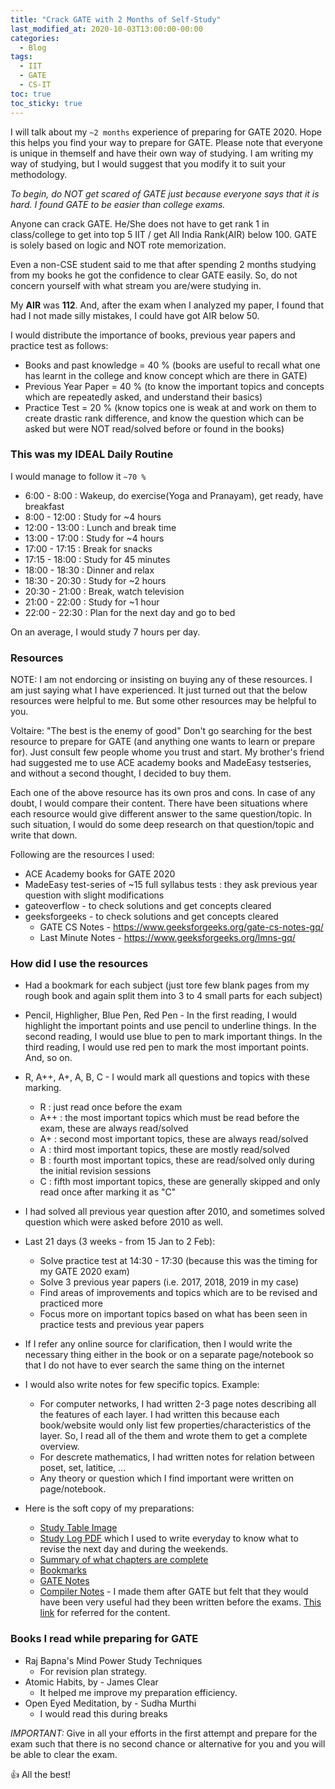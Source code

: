```yaml
---
title: "Crack GATE with 2 Months of Self-Study"
last_modified_at: 2020-10-03T13:00:00-00:00
categories:
  - Blog
tags:
  - IIT
  - GATE
  - CS-IT
toc: true
toc_sticky: true
---
```


<!-- # Crack GATE with 2 Months of Self-Study -->

I will talk about my `~2 months` experience of preparing for GATE 2020. Hope this helps you find your way to prepare for GATE.
Please note that everyone is unique in themself and have their own way of studying. I am writing my way of studying, but I would suggest that you modify it to suit your methodology.

*To begin, do NOT get scared of GATE just because everyone says that it is hard. I found GATE to be easier than college exams.*

Anyone can crack GATE. He/She does not have to get rank 1 in class/college to get into top 5 IIT / get All India Rank(AIR) below 100.
GATE is solely based on logic and NOT rote memorization.

Even a non-CSE student said to me that after spending 2 months studying from my books he got the confidence to clear GATE easily. So, do not concern yourself with what stream you are/were studying in.

My **AIR** was **112**. And, after the exam when I analyzed my paper, I found that had I not made silly mistakes, I could have got AIR below 50.

I would distribute the importance of books, previous year papers and practice test as follows:

* Books and past knowledge = 40 % (books are useful to recall what one has learnt in the college and know concept which are there in GATE)
* Previous Year Paper      = 40 % (to know the important topics and concepts which are repeatedly asked, and understand their basics)
* Practice Test            = 20 % (know topics one is weak at and work on them to create drastic rank difference, and know the question which can be asked but were NOT read/solved before or found in the books)


### This was my IDEAL Daily Routine
I would manage to follow it `~70 %`

*  6:00 -  8:00 : Wakeup, do exercise(Yoga and Pranayam), get ready, have breakfast<!-- , finish up pooja rituals -->
*  8:00 - 12:00 : Study for ~4 hours
* 12:00 - 13:00 : Lunch and break time
* 13:00 - 17:00 : Study for ~4 hours
* 17:00 - 17:15 : Break for snacks
* 17:15 - 18:00 : Study for 45 minutes
* 18:00 - 18:30 : Dinner and relax
* 18:30 - 20:30 : Study for ~2 hours
* 20:30 - 21:00 : Break, watch television
* 21:00 - 22:00 : Study for ~1 hour
* 22:00 - 22:30 : Plan for the next day and go to bed


On an average, I would study 7 hours per day.


### Resources

NOTE: I am not endorcing or insisting on buying any of these resources. I am just saying what I have experienced. It just turned out that the below resources were helpful to me. But some other resources may be helpful to you.

Voltaire: "The best is the enemy of good"
Don't go searching for the best resource to prepare for GATE (and anything one wants to learn or prepare for). Just consult few people whome you trust and start. My brother's friend had suggested me to use ACE academy books and MadeEasy testseries, and without a second thought, I decided to buy them.

Each one of the above resource has its own pros and cons. In case of any doubt, I would compare their content.
There have been situations where each resource would give different answer to the same question/topic. In such situation, I would do some deep research on that question/topic and write that down.

Following are the resources I used:

- ACE Academy books for GATE 2020
- MadeEasy test-series of ~15 full syllabus tests : they ask previous year question with slight modifications
- gateoverflow - to check solutions and get concepts cleared
- geeksforgeeks - to check solutions and get concepts cleared
    * GATE CS Notes - https://www.geeksforgeeks.org/gate-cs-notes-gq/
    * Last Minute Notes - https://www.geeksforgeeks.org/lmns-gq/

<!-- Compiler difficulty: 
- Refer 5 Minute Engineering for Compiler -->


### How did I use the resources
* Had a bookmark for each subject (just tore few blank pages from my rough book and again split them into 3 to 4 small parts for each subject)
* Pencil, Highligher, Blue Pen, Red Pen - In the first reading, I would highlight the important points and use pencil to underline things. In the second reading, I would use blue to pen to mark important things. In the third reading, I would use red pen to mark the most important points. And, so on.
* R, A++, A+, A, B, C - I would mark all questions and topics with these marking.
    * R     : just read once before the exam
    * A++   : the most important topics which must be read before the exam, these are always read/solved
    * A+    : second most important topics, these are always read/solved
    * A     : third most important topics, these are mostly read/solved
    * B     : fourth most important topics, these are read/solved only during the initial revision sessions
    * C     : fifth most important topics, these are generally skipped and only read once after marking it as "C"
* I had solved all previous year question after 2010, and sometimes solved question which were asked before 2010 as well.
* Last 21 days (3 weeks - from 15 Jan to 2 Feb):
    - Solve practice test at 14:30 - 17:30 (because this was the timing for my GATE 2020 exam)
    - Solve 3 previous year papers (i.e. 2017, 2018, 2019 in my case)
    - Find areas of improvements and topics which are to be revised and practiced more
    - Focus more on important topics based on what has been seen in practice tests and previous year papers
* If I refer any online source for clarification, then I would write the necessary thing either in the book or on a separate page/notebook so that I do not have to ever search the same thing on the internet
* I would also write notes for few specific topics. Example:
    * For computer networks, I had written 2-3 page notes describing all the features of each layer. I had written this because each book/website would only list few properties/characteristics of the layer. So, I read all of the them and wrote them to get a complete overview.
    * For descrete mathematics, I had written notes for relation between poset, set, latitice, ...
    * Any theory or question which I find important were written on page/notebook.

* Here is the soft copy of my preparations:
    * [Study Table Image](/assets/GATE/IMG_20200613_073153.jpg) <!-- ![Study Table](/assets/GATE/IMG_20200613_073153.jpg "Study Table") -->
    * [Study Log PDF](/assets/GATE/GATE%202%20Months%20Study%20Log.pdf) which I used to write everyday to know what to revise the next day and during the weekends.
    * [Summary of what chapters are complete](/assets/GATE/IMG_20200622_131425.jpg)
    * [Bookmarks](/assets/GATE/IMG_20200628_054103.jpg)
    * [GATE Notes](/assets/GATE/GATE%20Notes%20-%20almost%20All.pdf)
    * [Compiler Notes](/assets/GATE/GATE%20Compiler%20Notes.pdf) - I made them after GATE but felt that they would have been very useful had they been written before the exams. [This link](https://www.youtube.com/playlist?list=PLYwpaL_SFmcC6FupM--SachxUTOiQ7XHw) for referred for the content.
    <!-- Add study hours table PDF -->
    <!-- ![Study hours record](/assets/GATE/IMG_) -->


### Books I read while preparing for GATE
* Raj Bapna's Mind Power Study Techniques
    - For revision plan strategy.
* Atomic Habits, by - James Clear
    - It helped me improve my preparation efficiency.
* Open Eyed Meditation, by - Sudha Murthi
    - I would read this during breaks


*IMPORTANT:* Give in all your efforts in the first attempt and prepare for the exam such that there is no second chance or alternative for you and you will be able to clear the exam.

👍 All the best!

